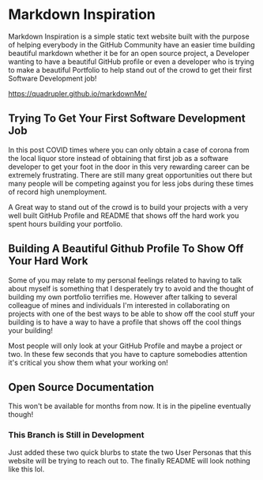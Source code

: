 # Markdown Inspiration

Markdown Inspiration is a simple static text website built with the purpose of helping everybody in the GitHub Community have an easier time building beautiful markdown whether it be for an open source project, a Developer wanting to have a beautiful GitHub profile or even a developer who is trying to make a beautiful Portfolio to help stand out of the crowd to get their first Software Development job!

https://quadrupler.github.io/markdownMe/

## Trying To Get Your First Software Development Job

In this post COVID times where you can only obtain a case of corona from the local liquor store instead of obtaining that first job as a software developer to get your foot in the door in this very rewarding career can be extremely frustrating. There are still many great opportunities out there but many people will be competing against you for less jobs during these times of record high unemployment. 

A Great way to stand out of the crowd is to build your projects with a very well built GitHub Profile and README that shows off the hard work you spent hours building your portfolio.

## Building A Beautiful Github Profile To Show Off Your Hard Work

Some of you may relate to my personal feelings related to having to talk about myself is something that I desperately try to avoid and the thought of building my own portfolio terrifies me. However after talking to several colleague of mines and individuals I'm interested in collaborating on projects with one of the best ways to be able to show off the cool stuff your building is to have a way to have a profile that shows off the cool things your building! 

Most people will only look at your GitHub Profile and maybe a project or two. In these few seconds that you have to capture somebodies attention it's critical you show them what your working on!

## Open Source Documentation

This won't be available for months from now. It is in the pipeline eventually though!


### This Branch is Still in Development

Just added these two quick blurbs to state the two User Personas that this website will be trying to reach out to. The finally README will look nothing like this lol.
